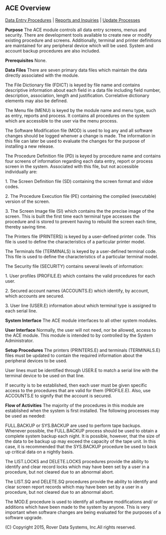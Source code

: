 ## ACE Overview
<PageHeader />

[Data Entry Procedures](./README.md) | [Reports and Inquiries](./README.md) | [Update Processes](./README.md)

**Purpose**
The ACE module controls all data entry screens, menus and security. There are
development tools available to create new or modify existing procedure and
screens. Additionally, terminal and printer definitions are maintained for any
peripheral device which will be used. System and account backup procedures are
also included.

**Prerequisites**
None.

**Data Files**
There are seven primary data files which maintain the data directly associated
with the module.

The File Dictionary file (FDICT) is keyed by file name and contains
descriptive information about each field in a data file including field
number, description, association, length and justification. Correlative
dictionary elements may also be defined.

The Menu file (MENU) is keyed by the module name and menu type, such as entry,
reports and process. It contains all procedures on the system which are
accessible to the user via the menu process.

The Software Modification file (MOD) is used to log any and all software
changes should be logged whenver a change is made. The information in this
file can later be used to evaluate the changes for the purpose of installing a
new release.

The Procedure Definition file (PD) is keyed by procedure name and contains
four screens of information regarding each data entry, report or process
screen in the system. Associated with this file, but not accessible
individually are:


1\. The Screen Definition file (SD) containing the screen format and
vidoe codes.


2\. The Procedure Execution file (PE) containing the compiled
(executable) version of the screen.


3\. The Screen Image file (SI) which contains the the precise image
of the screen. This is built the first time each terminal type
accesses the procedure and is stored to prevent having to rebuild
the screen each time, thereby saving time.

The Printers file (PRINTERS) is keyed by a user-defined printer code. This
file is used to define the characteristics of a particular printer model.

The Terminals file (TERMINALS) is keyed by a user-defined terminal code. This
file is used to define the characteristics of a particular terminal model.

The Security file (SECURITY) contains several levels of information:


1\. User profiles (PROFILE.E) which contains the valid procedures
for each user.


2\. Secured account names (ACCOUNTS.E) which identify, by account,
which accounts are secured.


3\. User line (USER.E) information about which terminal type is
assigned to each serial line.

**System Interface**
The ACE module interfaces to all other system modules.

**User Interface**
Normally, the user will not need, nor be allowed, access to the ACE module.
This module is intended to by controlled by the System Administrator.

**Setup Procedures**
The printers (PRINTERS.E) and terminals (TERMINALS.E) files must be updated to
contain the required information about the peripheral devices to be used.

User lines must be identified through USER.E to match a serial line with the
terminal device to be used on that line.

If security is to be established, then each user must be given specific access
to the procedures that are valid for them (PROFILE.E). Also, use ACCOUNTS.E to
signify that the account is secured.

**Flow of Activities**
The majority of the procedures in this module are established when the system
is first installed. The following processes may be used as needed:

FULL.BACKUP or SYS.BACKUP are used to perform tape backups. Whenever possible,
the FULL.BACKUP process should be used to obtain a complete system backup each
night. It is possible, however, that the size of the data to be backup up may
exceed the capacity of the tape unit. In this case, it is recommended that the
SYS.BACKUP procedure be used to back up critical data on a nightly basis.

The LIST.LOCKS and DELETE.LOCKS procedures provide the ability to identify and
clear record locks which may have been set by a user in a procedure, but not
cleared due to an abnormal abort.

The LIST.SQ and DELETE.SQ procedures provide the ability to identify and clear
screen report records which may have been set by a user in a procedure, but
not cleared due to an abnormal abort.

The MOD.E procedure is used to identify all software modifications and/ or
additions which have been made to the system by anyone. This is very important
when software changes are being evaluated for the purposes of a software
upgrade.

(C) Copyright 2015, Rover Data Systems, Inc.All rights reserved.<br>
<badge text= "Version 8.10.57 " vertical="middle" />

<PageFooter />
